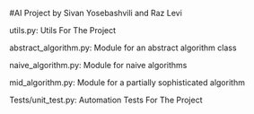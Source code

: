 #AI Project by Sivan Yosebashvili and Raz Levi

utils.py: Utils For The Project

abstract_algorithm.py: Module for an abstract algorithm class

naive_algorithm.py: Module for naive algorithms

mid_algorithm.py: Module for a partially sophisticated algorithm

Tests/unit_test.py: Automation Tests For The Project
